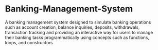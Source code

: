 # Banking-Management-System
A banking management system designed to simulate banking operations such as account creation, balance inquiries, deposits, withdrawals, transaction tracking and providing an interactive way for users to manage their banking tasks programmatically using concepts such as functions, loops, and constructors
